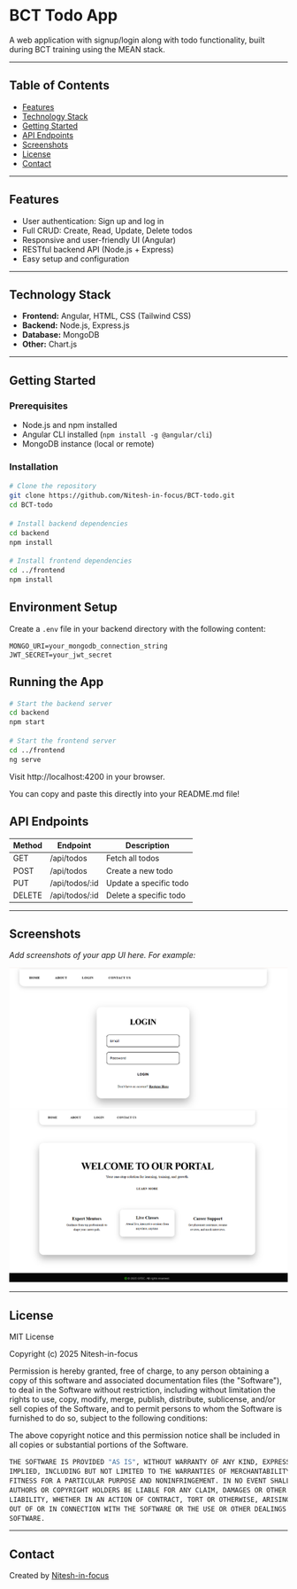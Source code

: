 # BCT Todo App

A web application with signup/login along with todo functionality, built during BCT training using the MEAN stack.

---

## Table of Contents

- [Features](#features)
- [Technology Stack](#technology-stack)
- [Getting Started](#getting-started)
- [API Endpoints](#api-endpoints)
- [Screenshots](#screenshots)
- [License](#license)
- [Contact](#contact)

---

## Features

- User authentication: Sign up and log in
- Full CRUD: Create, Read, Update, Delete todos
- Responsive and user-friendly UI (Angular)
- RESTful backend API (Node.js + Express)
- Easy setup and configuration

---

## Technology Stack

- **Frontend:** Angular, HTML, CSS (Tailwind CSS)
- **Backend:** Node.js, Express.js
- **Database:** MongoDB
- **Other:** Chart.js

---

## Getting Started

### Prerequisites

- Node.js and npm installed
- Angular CLI installed (`npm install -g @angular/cli`)
- MongoDB instance (local or remote)

### Installation

```bash
# Clone the repository
git clone https://github.com/Nitesh-in-focus/BCT-todo.git
cd BCT-todo

# Install backend dependencies
cd backend
npm install

# Install frontend dependencies
cd ../frontend
npm install
 ```


## Environment Setup

Create a `.env` file in your backend directory with the following content:

```env
MONGO_URI=your_mongodb_connection_string
JWT_SECRET=your_jwt_secret
```

## Running the App

```bash
# Start the backend server
cd backend
npm start

# Start the frontend server
cd ../frontend
ng serve
```

Visit http://localhost:4200 in your browser.

You can copy and paste this directly into your README.md file!

## API Endpoints

| Method | Endpoint           | Description             |
|--------|--------------------|-------------------------|
| GET    | /api/todos         | Fetch all todos         |
| POST   | /api/todos         | Create a new todo       |
| PUT    | /api/todos/:id     | Update a specific todo  |
| DELETE | /api/todos/:id     | Delete a specific todo  |

---

## Screenshots

_Add screenshots of your app UI here. For example:_

![Login Page](/login-page.png)
![Todos Dashboard](/todos-dashboard.png)

---

## License

MIT License

Copyright (c) 2025 Nitesh-in-focus

Permission is hereby granted, free of charge, to any person obtaining a copy
of this software and associated documentation files (the "Software"), to deal
in the Software without restriction, including without limitation the rights
to use, copy, modify, merge, publish, distribute, sublicense, and/or sell
copies of the Software, and to permit persons to whom the Software is
furnished to do so, subject to the following conditions:

The above copyright notice and this permission notice shall be included in all
copies or substantial portions of the Software.

```bash
THE SOFTWARE IS PROVIDED "AS IS", WITHOUT WARRANTY OF ANY KIND, EXPRESS OR
IMPLIED, INCLUDING BUT NOT LIMITED TO THE WARRANTIES OF MERCHANTABILITY,
FITNESS FOR A PARTICULAR PURPOSE AND NONINFRINGEMENT. IN NO EVENT SHALL THE
AUTHORS OR COPYRIGHT HOLDERS BE LIABLE FOR ANY CLAIM, DAMAGES OR OTHER
LIABILITY, WHETHER IN AN ACTION OF CONTRACT, TORT OR OTHERWISE, ARISING FROM,
OUT OF OR IN CONNECTION WITH THE SOFTWARE OR THE USE OR OTHER DEALINGS IN THE
SOFTWARE.
```
---

## Contact

Created by [Nitesh-in-focus](https://github.com/Nitesh-in-focus)
